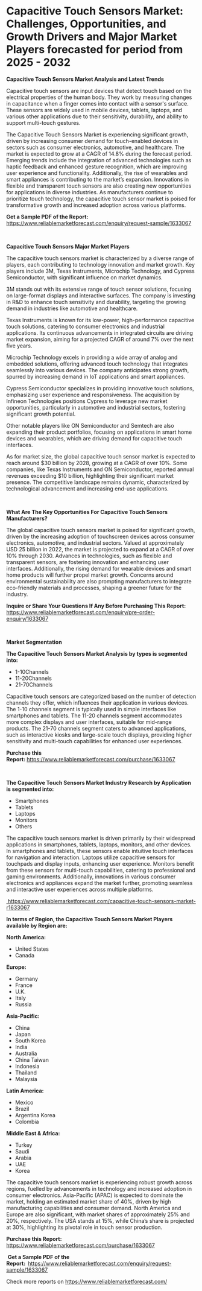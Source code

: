 <p><h1>Capacitive Touch Sensors Market: Challenges, Opportunities, and Growth Drivers and Major Market Players forecasted for period from 2025 - 2032</h1></p><p><strong>Capacitive Touch Sensors Market Analysis and Latest Trends</strong></p>
<p><p>Capacitive touch sensors are input devices that detect touch based on the electrical properties of the human body. They work by measuring changes in capacitance when a finger comes into contact with a sensor's surface. These sensors are widely used in mobile devices, tablets, laptops, and various other applications due to their sensitivity, durability, and ability to support multi-touch gestures.</p><p>The Capacitive Touch Sensors Market is experiencing significant growth, driven by increasing consumer demand for touch-enabled devices in sectors such as consumer electronics, automotive, and healthcare. The market is expected to grow at a CAGR of 14.8% during the forecast period. Emerging trends include the integration of advanced technologies such as haptic feedback and enhanced gesture recognition, which are improving user experience and functionality. Additionally, the rise of wearables and smart appliances is contributing to the market’s expansion. Innovations in flexible and transparent touch sensors are also creating new opportunities for applications in diverse industries. As manufacturers continue to prioritize touch technology, the capacitive touch sensor market is poised for transformative growth and increased adoption across various platforms.</p></p>
<p><strong>Get a Sample PDF of the Report:&nbsp;</strong> <a href="https://www.reliablemarketforecast.com/enquiry/request-sample/1633067?utm_campaign=3527&utm_medium=2&utm_source=Github&utm_content=ia&utm_term=06042025&utm_id=capacitive-touch-sensors">https://www.reliablemarketforecast.com/enquiry/request-sample/1633067</a></p>
<p>&nbsp;</p>
<p><strong>Capacitive Touch Sensors Major Market Players</strong></p>
<p><p>The capacitive touch sensors market is characterized by a diverse range of players, each contributing to technology innovation and market growth. Key players include 3M, Texas Instruments, Microchip Technology, and Cypress Semiconductor, with significant influence on market dynamics.</p><p>3M stands out with its extensive range of touch sensor solutions, focusing on large-format displays and interactive surfaces. The company is investing in R&D to enhance touch sensitivity and durability, targeting the growing demand in industries like automotive and healthcare.</p><p>Texas Instruments is known for its low-power, high-performance capacitive touch solutions, catering to consumer electronics and industrial applications. Its continuous advancements in integrated circuits are driving market expansion, aiming for a projected CAGR of around 7% over the next five years.</p><p>Microchip Technology excels in providing a wide array of analog and embedded solutions, offering advanced touch technology that integrates seamlessly into various devices. The company anticipates strong growth, spurred by increasing demand in IoT applications and smart appliances.</p><p>Cypress Semiconductor specializes in providing innovative touch solutions, emphasizing user experience and responsiveness. The acquisition by Infineon Technologies positions Cypress to leverage new market opportunities, particularly in automotive and industrial sectors, fostering significant growth potential.</p><p>Other notable players like ON Semiconductor and Semtech are also expanding their product portfolios, focusing on applications in smart home devices and wearables, which are driving demand for capacitive touch interfaces.</p><p>As for market size, the global capacitive touch sensor market is expected to reach around $30 billion by 2028, growing at a CAGR of over 10%. Some companies, like Texas Instruments and ON Semiconductor, reported annual revenues exceeding $10 billion, highlighting their significant market presence. The competitive landscape remains dynamic, characterized by technological advancement and increasing end-use applications.</p></p>
<p>&nbsp;</p>
<p><strong>What Are The Key Opportunities For Capacitive Touch Sensors Manufacturers?</strong></p>
<p><p>The global capacitive touch sensors market is poised for significant growth, driven by the increasing adoption of touchscreen devices across consumer electronics, automotive, and industrial sectors. Valued at approximately USD 25 billion in 2022, the market is projected to expand at a CAGR of over 10% through 2030. Advances in technologies, such as flexible and transparent sensors, are fostering innovation and enhancing user interfaces. Additionally, the rising demand for wearable devices and smart home products will further propel market growth. Concerns around environmental sustainability are also prompting manufacturers to integrate eco-friendly materials and processes, shaping a greener future for the industry.</p></p>
<p><strong>Inquire or Share Your Questions If Any Before Purchasing This Report:</strong> <a href="https://www.reliablemarketforecast.com/enquiry/pre-order-enquiry/1633067?utm_campaign=3527&utm_medium=2&utm_source=Github&utm_content=ia&utm_term=06042025&utm_id=capacitive-touch-sensors">https://www.reliablemarketforecast.com/enquiry/pre-order-enquiry/1633067</a></p>
<p>&nbsp;</p>
<p><strong>Market Segmentation</strong></p>
<p><strong>The Capacitive Touch Sensors Market Analysis by types is segmented into:</strong></p>
<p><ul><li>1-10Channels</li><li>11-20Channels</li><li>21-70Channels</li></ul></p>
<p><p>Capacitive touch sensors are categorized based on the number of detection channels they offer, which influences their application in various devices. The 1-10 channels segment is typically used in simple interfaces like smartphones and tablets. The 11-20 channels segment accommodates more complex displays and user interfaces, suitable for mid-range products. The 21-70 channels segment caters to advanced applications, such as interactive kiosks and large-scale touch displays, providing higher sensitivity and multi-touch capabilities for enhanced user experiences.</p></p>
<p><strong>Purchase this Report:&nbsp;</strong><a href="https://www.reliablemarketforecast.com/purchase/1633067?utm_campaign=3527&utm_medium=2&utm_source=Github&utm_content=ia&utm_term=06042025&utm_id=capacitive-touch-sensors">https://www.reliablemarketforecast.com/purchase/1633067</a></p>
<p>&nbsp;</p>
<p><strong>The Capacitive Touch Sensors Market Industry Research by Application is segmented into:</strong></p>
<p><ul><li>Smartphones</li><li>Tablets</li><li>Laptops</li><li>Monitors</li><li>Others</li></ul></p>
<p><p>The capacitive touch sensors market is driven primarily by their widespread applications in smartphones, tablets, laptops, monitors, and other devices. In smartphones and tablets, these sensors enable intuitive touch interfaces for navigation and interaction. Laptops utilize capacitive sensors for touchpads and display inputs, enhancing user experience. Monitors benefit from these sensors for multi-touch capabilities, catering to professional and gaming environments. Additionally, innovations in various consumer electronics and appliances expand the market further, promoting seamless and interactive user experiences across multiple platforms.</p></p>
<p><a href="https://www.reliablemarketforecast.com/capacitive-touch-sensors-market-r1633067?utm_campaign=3527&utm_medium=2&utm_source=Github&utm_content=ia&utm_term=06042025&utm_id=capacitive-touch-sensors">&nbsp;https://www.reliablemarketforecast.com/capacitive-touch-sensors-market-r1633067</a></p>
<p><strong>In terms of Region, the Capacitive Touch Sensors Market Players available by Region are:</strong></p>
<p>
    <p> <strong> North America: </strong>
        <ul>
            <li>United States</li>
            <li>Canada</li>
        </ul>
        </p> 
    <p> <strong> Europe: </strong>
        <ul>
            <li>Germany</li>
            <li>France</li>
            <li>U.K.</li>
            <li>Italy</li>
            <li>Russia</li>
        </ul>
        </p> 
    <p> <strong> Asia-Pacific: </strong>
        <ul>
            <li>China</li>
            <li>Japan</li>
            <li>South Korea</li>
            <li>India</li>
            <li>Australia</li>
            <li>China Taiwan</li>
            <li>Indonesia</li>
            <li>Thailand</li>
            <li>Malaysia</li>
        </ul>
        </p> 
    <p> <strong> Latin America: </strong>
        <ul>
            <li>Mexico</li>
            <li>Brazil</li>
            <li>Argentina Korea</li>
            <li>Colombia</li>
        </ul>
        </p> 
    <p> <strong> Middle East & Africa: </strong>
        <ul>
            <li>Turkey</li>
            <li>Saudi</li>
            <li>Arabia</li>
            <li>UAE</li>
            <li>Korea</li>
        </ul>
    </p>
    </p>
<p><p>The capacitive touch sensors market is experiencing robust growth across regions, fuelled by advancements in technology and increased adoption in consumer electronics. Asia-Pacific (APAC) is expected to dominate the market, holding an estimated market share of 40%, driven by high manufacturing capabilities and consumer demand. North America and Europe are also significant, with market shares of approximately 25% and 20%, respectively. The USA stands at 15%, while China’s share is projected at 30%, highlighting its pivotal role in touch sensor production.</p></p>
<p><strong>Purchase this Report: </strong><a href="https://www.reliablemarketforecast.com/purchase/1633067?utm_campaign=3527&utm_medium=2&utm_source=Github&utm_content=ia&utm_term=06042025&utm_id=capacitive-touch-sensors">https://www.reliablemarketforecast.com/purchase/1633067</a></p>
<p>&nbsp;<strong>Get a Sample PDF of the Report:&nbsp;&nbsp;</strong><a href="https://www.reliablemarketforecast.com/enquiry/request-sample/1633067?utm_campaign=3527&utm_medium=2&utm_source=Github&utm_content=ia&utm_term=06042025&utm_id=capacitive-touch-sensors">https://www.reliablemarketforecast.com/enquiry/request-sample/1633067</a></p>
<p><strong></strong></p>
<p>Check more reports on <a href="https://www.reliablemarketforecast.com/?utm_campaign=3527&utm_medium=2&utm_source=Github&utm_content=ia&utm_term=06042025&utm_id=capacitive-touch-sensors">https://www.reliablemarketforecast.com/</a></p>
